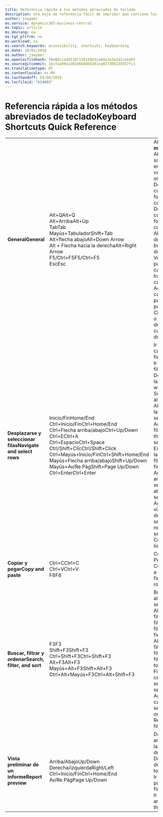 ```yaml
---
title: Referencia rápida a los métodos abreviados de teclado
description: Una hoja de referencia fácil de imprimir que contiene los métodos abreviados de teclado más populares.
author: jswymer
ms.service: dynamics365-business-central
ms.topic: article
ms.devlang: na
ms.tgt_pltfrm: na
ms.workload: na
ms.search.keywords: accessibility, shortcuts, keyboarding
ms.date: 10/01/2018
ms.author: jswymer
ms.openlocfilehash: f0a88ccadd5107130150e5cadda3e3e5d1cee4bf
ms.sourcegitcommit: 1bcfaa99ea302e6b84b8361ca02730b135557fc1
ms.translationtype: HT
ms.contentlocale: es-MX
ms.lasthandoff: 03/08/2019
ms.locfileid: "814693"
---
```

# <a name="keyboard-shortcuts-quick-reference"></a><span data-ttu-id="60f29-103">Referencia rápida a los métodos abreviados de teclado</span><span class="sxs-lookup"><span data-stu-id="60f29-103">Keyboard Shortcuts Quick Reference</span></span>

||||  
|----------------|-----------|----------------|
|<span data-ttu-id="60f29-104">**General**</span><span class="sxs-lookup"><span data-stu-id="60f29-104">**General**</span></span>|<span data-ttu-id="60f29-105">Alt+Q</span><span class="sxs-lookup"><span data-stu-id="60f29-105">Alt+Q</span></span><br /><span data-ttu-id="60f29-106">Alt+Arriba</span><span class="sxs-lookup"><span data-stu-id="60f29-106">Alt+Up</span></span><br /><span data-ttu-id="60f29-107">Tab</span><span class="sxs-lookup"><span data-stu-id="60f29-107">Tab</span></span><br /><span data-ttu-id="60f29-108">Mayús+Tabulador</span><span class="sxs-lookup"><span data-stu-id="60f29-108">Shift+Tab</span></span><br /><span data-ttu-id="60f29-109">Alt+flecha abajo</span><span class="sxs-lookup"><span data-stu-id="60f29-109">Alt+Down Arrow</span></span><br /><span data-ttu-id="60f29-110">Alt + Flecha hacia la derecha</span><span class="sxs-lookup"><span data-stu-id="60f29-110">Alt+Right Arrow</span></span><br /><span data-ttu-id="60f29-111">F5/Ctrl+F5</span><span class="sxs-lookup"><span data-stu-id="60f29-111">F5/Ctrl+F5</span></span><br /><span data-ttu-id="60f29-112">Esc</span><span class="sxs-lookup"><span data-stu-id="60f29-112">Esc</span></span>|<span data-ttu-id="60f29-113">Abrir **Dígame**</span><span class="sxs-lookup"><span data-stu-id="60f29-113">Open **Tell me**</span></span><br /><span data-ttu-id="60f29-114">Abrir la información sobre herramientas o el error de validación</span><span class="sxs-lookup"><span data-stu-id="60f29-114">Open tooltip or validation error</span></span><br /><span data-ttu-id="60f29-115">Desplazar el enfoque al control siguiente</span><span class="sxs-lookup"><span data-stu-id="60f29-115">Move focus to the next control</span></span><br /><span data-ttu-id="60f29-116">Desplazar el enfoque al control anterior</span><span class="sxs-lookup"><span data-stu-id="60f29-116">Move focus to the previous control</span></span><br /><span data-ttu-id="60f29-117">Abrir un menú desplegable o buscar</span><span class="sxs-lookup"><span data-stu-id="60f29-117">Open a drop-down or look up</span></span><br /><span data-ttu-id="60f29-118">Ver las transacciones para el valor calculado</span><span class="sxs-lookup"><span data-stu-id="60f29-118">See the transactions for calculated value</span></span><br /><span data-ttu-id="60f29-119">Actualizar o volver a cargar la página</span><span class="sxs-lookup"><span data-stu-id="60f29-119">Refresh/reload page</span></span><br /><span data-ttu-id="60f29-120">Cierre la página actual o menú desplegable.</span><span class="sxs-lookup"><span data-stu-id="60f29-120">Close the current page or drop-down.</span></span>|
|<span data-ttu-id="60f29-121">**Desplazarse y seleccionar filas**</span><span class="sxs-lookup"><span data-stu-id="60f29-121">**Navigate and select rows**</span></span>| <span data-ttu-id="60f29-122">Inicio/Fin</span><span class="sxs-lookup"><span data-stu-id="60f29-122">Home/End</span></span><br /><span data-ttu-id="60f29-123">Ctrl+Inicio/Fin</span><span class="sxs-lookup"><span data-stu-id="60f29-123">Ctrl+Home/End</span></span> <br /><span data-ttu-id="60f29-124">Ctrl+Flecha arriba/abajo</span><span class="sxs-lookup"><span data-stu-id="60f29-124">Ctrl+Up/Down</span></span><br /><span data-ttu-id="60f29-125">Ctrl+E</span><span class="sxs-lookup"><span data-stu-id="60f29-125">Ctrl+A</span></span> <br /><span data-ttu-id="60f29-126">Ctrl+Espacio</span><span class="sxs-lookup"><span data-stu-id="60f29-126">Ctrl+Space</span></span><br /><span data-ttu-id="60f29-127">Ctrl/Shift+Clic</span><span class="sxs-lookup"><span data-stu-id="60f29-127">Ctrl/Shift+Click</span></span><br /><span data-ttu-id="60f29-128">Ctrl+Mayús+Inicio/Fin</span><span class="sxs-lookup"><span data-stu-id="60f29-128">Ctrl+Shift+Home/End</span></span><br /><span data-ttu-id="60f29-129">Mayús+Flecha arriba/abajo</span><span class="sxs-lookup"><span data-stu-id="60f29-129">Shift+Up/Down</span></span><br /><span data-ttu-id="60f29-130">Mayús+Av/Re Pág</span><span class="sxs-lookup"><span data-stu-id="60f29-130">Shift+Page Up/Down</span></span><br /><span data-ttu-id="60f29-131">Ctrl+Enter</span><span class="sxs-lookup"><span data-stu-id="60f29-131">Ctrl+Enter</span></span>| <span data-ttu-id="60f29-132">Ir al primer/último campo</span><span class="sxs-lookup"><span data-stu-id="60f29-132">Go to first/last field</span></span><br /><span data-ttu-id="60f29-133">Ir a la primera/última fila</span><span class="sxs-lookup"><span data-stu-id="60f29-133">Go to first/last row</span></span><br /><span data-ttu-id="60f29-134">Desplazarse sin perder la selección</span><span class="sxs-lookup"><span data-stu-id="60f29-134">Navigate without losing selection</span></span><br /><span data-ttu-id="60f29-135">Seleccionar todo</span><span class="sxs-lookup"><span data-stu-id="60f29-135">Select all</span></span><br /><span data-ttu-id="60f29-136">Alternar la selección de la fila</span><span class="sxs-lookup"><span data-stu-id="60f29-136">Toggle row selection</span></span><br /> <span data-ttu-id="60f29-137">Agregar la fila o las filas a la selección</span><span class="sxs-lookup"><span data-stu-id="60f29-137">Add the row/rows to the selection</span></span><br /><span data-ttu-id="60f29-138">Extender la selección a la primera o última fila</span><span class="sxs-lookup"><span data-stu-id="60f29-138">Extend selection to first/last row</span></span><br /><span data-ttu-id="60f29-139">Agregue una fila arriba/debajo de la selección</span><span class="sxs-lookup"><span data-stu-id="60f29-139">Add row above/below to selection</span></span><br /><span data-ttu-id="60f29-140">Agregar todas las filas visibles encima o debajo de la selección</span><span class="sxs-lookup"><span data-stu-id="60f29-140">Add all visible rows above/below to selection</span></span><br /><span data-ttu-id="60f29-141">Centrarse en la lista</span><span class="sxs-lookup"><span data-stu-id="60f29-141">Focus out of the list</span></span>|
|<span data-ttu-id="60f29-142">**Copiar y pegar**</span><span class="sxs-lookup"><span data-stu-id="60f29-142">**Copy and paste**</span></span>|<span data-ttu-id="60f29-143">Ctrl+C</span><span class="sxs-lookup"><span data-stu-id="60f29-143">Ctrl+C</span></span><br /><span data-ttu-id="60f29-144">Ctrl+V</span><span class="sxs-lookup"><span data-stu-id="60f29-144">Ctrl+V</span></span><br /><span data-ttu-id="60f29-145">F8</span><span class="sxs-lookup"><span data-stu-id="60f29-145">F8</span></span>|<span data-ttu-id="60f29-146">Copiar filas</span><span class="sxs-lookup"><span data-stu-id="60f29-146">Copy rows</span></span><br /><span data-ttu-id="60f29-147">Pegar filas</span><span class="sxs-lookup"><span data-stu-id="60f29-147">Paste rows</span></span><br /><span data-ttu-id="60f29-148">Copiar campo de arriba a la fila actual</span><span class="sxs-lookup"><span data-stu-id="60f29-148">Copy field above into current row</span></span>|
|<span data-ttu-id="60f29-149">**Buscar, filtrar y ordenar**</span><span class="sxs-lookup"><span data-stu-id="60f29-149">**Search, filter, and sort**</span></span>|<span data-ttu-id="60f29-150">F3</span><span class="sxs-lookup"><span data-stu-id="60f29-150">F3</span></span><br /><span data-ttu-id="60f29-151">Shift+F3</span><span class="sxs-lookup"><span data-stu-id="60f29-151">Shift+F3</span></span><br /><span data-ttu-id="60f29-152">Ctrl+Shift+F3</span><span class="sxs-lookup"><span data-stu-id="60f29-152">Ctrl+Shift+F3</span></span><br /><span data-ttu-id="60f29-153">Alt+F3</span><span class="sxs-lookup"><span data-stu-id="60f29-153">Alt+F3</span></span><br /><span data-ttu-id="60f29-154">Mayús+Alt+F3</span><span class="sxs-lookup"><span data-stu-id="60f29-154">Shift+Alt+F3</span></span><br /><span data-ttu-id="60f29-155">Ctrl+Alt+Mayús+F3</span><span class="sxs-lookup"><span data-stu-id="60f29-155">Ctrl+Alt+Shift+F3</span></span>|<span data-ttu-id="60f29-156">Búsqueda alternativa</span><span class="sxs-lookup"><span data-stu-id="60f29-156">Toggle search</span></span><br /><span data-ttu-id="60f29-157">Alternar el panel de filtros; centrarse en los filtros de campo</span><span class="sxs-lookup"><span data-stu-id="60f29-157">Toggle filter pane; focus on field filters</span></span><br /><span data-ttu-id="60f29-158">Alternar el panel de filtros; centrarse en los filtros de totales</span><span class="sxs-lookup"><span data-stu-id="60f29-158">Toggle filter pane; focus on totals filters</span></span><br /><span data-ttu-id="60f29-159">Filtrar en el valor de la celda seleccionada</span><span class="sxs-lookup"><span data-stu-id="60f29-159">Filter on selected cell value</span></span><br /><span data-ttu-id="60f29-160">Agregar un filtro en el campo seleccionado</span><span class="sxs-lookup"><span data-stu-id="60f29-160">Add filter on selected field</span></span><br /><span data-ttu-id="60f29-161">Restablecer filtros</span><span class="sxs-lookup"><span data-stu-id="60f29-161">Reset filters</span></span>|
|<span data-ttu-id="60f29-162">**Vista preliminar de un informe**</span><span class="sxs-lookup"><span data-stu-id="60f29-162">**Report preview**</span></span>|<span data-ttu-id="60f29-163">Arriba/Abajo</span><span class="sxs-lookup"><span data-stu-id="60f29-163">Up/Down</span></span><br /><span data-ttu-id="60f29-164">Derecha/izquierda</span><span class="sxs-lookup"><span data-stu-id="60f29-164">Right/Left</span></span><br /><span data-ttu-id="60f29-165">Ctrl+Inicio/Fin</span><span class="sxs-lookup"><span data-stu-id="60f29-165">Ctrl+Home/End</span></span><br /><span data-ttu-id="60f29-166">Av/Re Pág</span><span class="sxs-lookup"><span data-stu-id="60f29-166">Page Up/Down</span></span>|<span data-ttu-id="60f29-167">Desplazarse hacia arriba y hacia abajo por la página</span><span class="sxs-lookup"><span data-stu-id="60f29-167">Scroll up and down the page</span></span><br /><span data-ttu-id="60f29-168">Desplazarse hacia la derecha/izquierda</span><span class="sxs-lookup"><span data-stu-id="60f29-168">Scroll to the right/left</span></span> <br /><span data-ttu-id="60f29-169">Ir a la primera/última página</span><span class="sxs-lookup"><span data-stu-id="60f29-169">Go to the first/last page</span></span><br /><span data-ttu-id="60f29-170">Ir a la página anterior/siguiente</span><span class="sxs-lookup"><span data-stu-id="60f29-170">Go to the previous/next page</span></span>|
